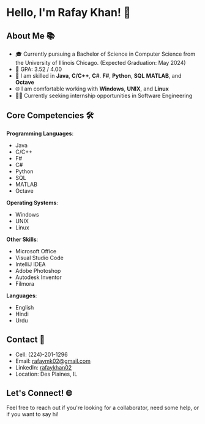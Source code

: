 # Hello, I'm Rafay Khan! 👋

## About Me 📚

- 🎓 Currently pursuing a Bachelor of Science in Computer Science from the University of Illinois Chicago. (Expected Graduation: May 2024)
- 📝 GPA: 3.52 / 4.00
- 🌱 I am skilled in **Java**, **C/C++**, **C#**. **F#**, **Python**, **SQL** **MATLAB**, and **Octave**
- 🌐 I am comfortable working with **Windows**, **UNIX**, and **Linux**
- 🕵️‍♂️ Currently seeking internship opportunities in Software Engineering

## Core Competencies 🛠️

**Programming Languages**: 
- Java
- C/C++
- F#
- C#
- Python
- SQL
- MATLAB
- Octave

**Operating Systems**: 
- Windows
- UNIX
- Linux

**Other Skills**: 
- Microsoft Office
- Visual Studio Code
- IntelliJ IDEA
- Adobe Photoshop
- Autodesk Inventor
- Filmora

**Languages**: 
- English
- Hindi
- Urdu

## Contact 📧

- Cell: (224)-201-1296
- Email: [rafaymk02@gmail.com](mailto:rafaymk02@gmail.com)
- LinkedIn: [rafaykhan02](https://www.linkedin.com/in/rafaykhan02/)
- Location: Des Plaines, IL

## Let's Connect! 🌐

Feel free to reach out if you're looking for a collaborator, need some help, or if you want to say hi!

